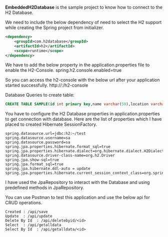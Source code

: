 **EmbeddedH2Database** is the sample project to know how to connect to the H2 Database. 

We need to include the below dependency of need to select the H2 support while creating the Spring project from initializer.
```xml
<dependency>
	<groupId>com.h2database</groupId>
	<artifactId>h2</artifactId>
	<scope>runtime</scope>
</dependency>
```
We have to add the below property in the application.properties file to enable the H2-Console.
    spring.h2.console.enabled=true

So you can access the h2-console with the below url after your application started successfully.
    http://<host>:<port>/h2-console
  
Database Queries to create table:
```sql
CREATE TABLE SAMPLE(id int primary key,name varchar(50),location varchar(100));
```
You have to configure the H2 Database properties in application.properties to get connection with database. 
Here are the list of properties which I have placed to created Hibernate SessionFactory.
```properties
spring.datasource.url=jdbc:h2:~/test
spring.datasource.username=sa
spring.datasource.password=sa
spring.jpa.properties.hibernate.format_sql=true
spring.jpa.properties.hibernate.dialect=org.hibernate.dialect.H2Dialect
spring.datasource.driver-class-name=org.h2.Driver
spring.jpa.show-sql=true
spring.jpa.format_sql=true
spring.jpa.hibernate.ddl-auto = update
spring.jpa.properties.hibernate.current_session_context_class=org.springframework.orm.hibernate5.SpringSessionContext
```
I have used the JpaRepository to interact with the Database and using predefined methods in JpaRepository.

You can use Postman to test this application and use the below api for CRUD operations.
```
Created : /api/save
Update  : /api/update
Delete By Id  : /api/deletebyid/<id>
Select  : /api/getalldata
Select By Id  : /api/getalldata/<id>
```
